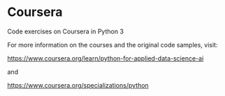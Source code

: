 # Coursera
Code exercises on Coursera in Python 3

For more information on the courses and the original code samples, visit:

https://www.coursera.org/learn/python-for-applied-data-science-ai

and 

https://www.coursera.org/specializations/python
